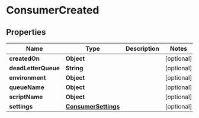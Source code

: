 # ConsumerCreated

## Properties
Name | Type | Description | Notes
------------ | ------------- | ------------- | -------------
**createdOn** | **Object** |  |  [optional]
**deadLetterQueue** | **String** |  |  [optional]
**environment** | **Object** |  |  [optional]
**queueName** | **Object** |  |  [optional]
**scriptName** | **Object** |  |  [optional]
**settings** | [**ConsumerSettings**](ConsumerSettings.md) |  |  [optional]

